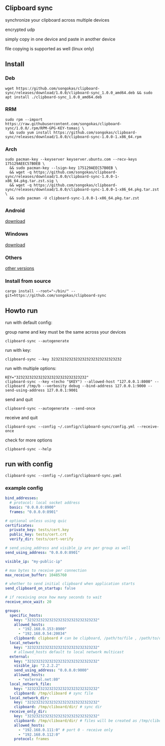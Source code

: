 ## Clipboard sync

synchronize your clipboard across multiple devices

encrypted udp

simply copy in one device and paste in another device

file copying is supported as well (linux only)

## Install

### Deb

```
wget https://github.com/songokas/clipboard-sync/releases/download/1.0.0/clipboard-sync_1.0.0_amd64.deb && sudo apt install ./clipboard-sync_1.0.0_amd64.deb
```
### RRM

```
sudo rpm --import https://raw.githubusercontent.com/songokas/clipboard-sync/1.0.0/.rpm/RPM-GPG-KEY-tomasj \
  && sudo yum install https://github.com/songokas/clipboard-sync/releases/download/1.0.0/clipboard-sync-1.0.0-1.x86_64.rpm
```

### Arch

```
sudo pacman-key --keyserver keyserver.ubuntu.com --recv-keys 175129AEEC57B0EB \
  && sudo pacman-key --lsign-key 175129AEEC57B0EB \
  && wget -q https://github.com/songokas/clipboard-sync/releases/download/1.0.0/clipboard-sync-1.0.0-1-x86_64.pkg.tar.zst.sig \
  && wget -q https://github.com/songokas/clipboard-sync/releases/download/1.0.0/clipboard-sync-1.0.0-1-x86_64.pkg.tar.zst \
  && sudo pacman -U clipboard-sync-1.0.0-1-x86_64.pkg.tar.zst
```

### Android

[download](https://github.com/songokas/clipboard-sync/releases/download/1.0.0/clipboard-sync-android_1.0.0.apk)

### Windows

[download](https://github.com/songokas/clipboard-sync/releases/download/1.0.0/clipboard-sync-1.0.0-x86_64.msi)


### Others

[other versions](https://github.com/songokas/clipboard-sync/releases/tag/1.0.0)

### Install from source

```
cargo install --root="~/bin/" --git=https://github.com/songokas/clipboard-sync
```

## Howto run

run with default config:

group name and key must be the same across your devices

```
clipboard-sync --autogenerate
```

run with key:

```
clipboard-sync --key 32323232323232323232323232323232
```

run with multiple options:

```
KEY="32323232323232323232323232323232"
clipboard-sync --key <(echo "$KEY") --allowed-host "127.0.0.1:8000" --clipboard /tmp/b --verbosity debug --bind-address 127.0.0.1:9000 --send-using-address 127.0.0.1:9001
```

send and quit

```
clipboard-sync --autogenerate --send-once
```

receive and quit

```
clipboard-sync --config ~/.config/clipboard-sync/config.yml --receive-once
```

check for more options 

```
clipboard-sync --help
```

## run with config 

```
clipboard-sync --config ~/.config/clipboard-sync.yaml
```

### example config

```yaml
bind_addresses:
  # protocol: local socket address
  basic: "0.0.0.0:8900"
  frames: "0.0.0.0:8901"

# optional unless using quic
certificates:
  private_key: tests/cert.key
  public_key: tests/cert.crt
  verify_dir: tests/cert-verify

# send_using_address and visible_ip are per group as well
send_using_address: "0.0.0.0:8901"

visible_ip: "my-public-ip"

# max bytes to receive per connection
max_receive_buffer: 10485760

# whether to send initial clipboard when application starts
send_clipboard_on_startup: false

# if receiving once how many seconds to wait
receive_once_wait: 20

groups:
  specific_hosts:
    key: "32323232323232323232323232323232"
    allowed_hosts:
      - "192.168.0.153:8900"
      - "192.168.0.54:20034"
    clipboard: clipboard # can be clipboard, /path/to/file , /path/to/directory/
  local_network: 
    key: "32323232323232323232323232323232"
    # allowed_hosts default to local network multicast
  external:
    key: "32323232323232323232323232323232"
    visible_ip: "2.2.2.2"
    send_using_address: "0.0.0.0:9000"
    allowed_hosts:
      - "external.net:80"
  local_network_file: 
    key: "32323232323232323232323232323232"
    clipboard: /tmp/cliboard # sync file
  local_network_dir:
    key: "32323232323232323232323232323232"
    clipboard: /tmp/cliboard/dir/ # sync dir
  receive_only_dir:
    key: "32323232323232323232323232323232"
    clipboard: /tmp/cliboard/dir/ # files will be created as /tmp/cliboard/dir/192.168.0.111
    allowed_hosts:
      - "192.168.0.111:0" # port 0 - receive only
      - "192.168.0.112:0"
    protocol: frames
```







